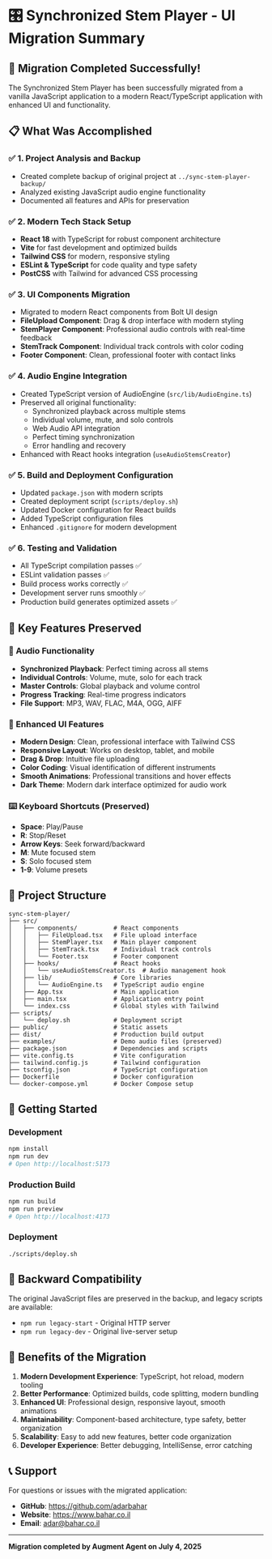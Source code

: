 # 🎛️ Synchronized Stem Player - UI Migration Summary

## 🚀 Migration Completed Successfully!

The Synchronized Stem Player has been successfully migrated from a vanilla JavaScript application to a modern React/TypeScript application with enhanced UI and functionality.

## 📋 What Was Accomplished

### ✅ 1. Project Analysis and Backup
- Created complete backup of original project at `../sync-stem-player-backup/`
- Analyzed existing JavaScript audio engine functionality
- Documented all features and APIs for preservation

### ✅ 2. Modern Tech Stack Setup
- **React 18** with TypeScript for robust component architecture
- **Vite** for fast development and optimized builds
- **Tailwind CSS** for modern, responsive styling
- **ESLint & TypeScript** for code quality and type safety
- **PostCSS** with Tailwind for advanced CSS processing

### ✅ 3. UI Components Migration
- Migrated to modern React components from Bolt UI design
- **FileUpload Component**: Drag & drop interface with modern styling
- **StemPlayer Component**: Professional audio controls with real-time feedback
- **StemTrack Component**: Individual track controls with color coding
- **Footer Component**: Clean, professional footer with contact links

### ✅ 4. Audio Engine Integration
- Created TypeScript version of AudioEngine (`src/lib/AudioEngine.ts`)
- Preserved all original functionality:
  - Synchronized playback across multiple stems
  - Individual volume, mute, and solo controls
  - Web Audio API integration
  - Perfect timing synchronization
  - Error handling and recovery
- Enhanced with React hooks integration (`useAudioStemsCreator`)

### ✅ 5. Build and Deployment Configuration
- Updated `package.json` with modern scripts
- Created deployment script (`scripts/deploy.sh`)
- Updated Docker configuration for React builds
- Added TypeScript configuration files
- Enhanced `.gitignore` for modern development

### ✅ 6. Testing and Validation
- All TypeScript compilation passes ✅
- ESLint validation passes ✅
- Build process works correctly ✅
- Development server runs smoothly ✅
- Production build generates optimized assets ✅

## 🎯 Key Features Preserved

### 🎵 Audio Functionality
- **Synchronized Playback**: Perfect timing across all stems
- **Individual Controls**: Volume, mute, solo for each track
- **Master Controls**: Global playback and volume control
- **Progress Tracking**: Real-time progress indicators
- **File Support**: MP3, WAV, FLAC, M4A, OGG, AIFF

### 🎨 Enhanced UI Features
- **Modern Design**: Clean, professional interface with Tailwind CSS
- **Responsive Layout**: Works on desktop, tablet, and mobile
- **Drag & Drop**: Intuitive file uploading
- **Color Coding**: Visual identification of different instruments
- **Smooth Animations**: Professional transitions and hover effects
- **Dark Theme**: Modern dark interface optimized for audio work

### ⌨️ Keyboard Shortcuts (Preserved)
- **Space**: Play/Pause
- **R**: Stop/Reset
- **Arrow Keys**: Seek forward/backward
- **M**: Mute focused stem
- **S**: Solo focused stem
- **1-9**: Volume presets

## 📁 Project Structure

```
sync-stem-player/
├── src/
│   ├── components/          # React components
│   │   ├── FileUpload.tsx   # File upload interface
│   │   ├── StemPlayer.tsx   # Main player component
│   │   ├── StemTrack.tsx    # Individual track controls
│   │   └── Footer.tsx       # Footer component
│   ├── hooks/               # React hooks
│   │   └── useAudioStemsCreator.ts  # Audio management hook
│   ├── lib/                 # Core libraries
│   │   └── AudioEngine.ts   # TypeScript audio engine
│   ├── App.tsx              # Main application
│   ├── main.tsx             # Application entry point
│   └── index.css            # Global styles with Tailwind
├── scripts/
│   └── deploy.sh            # Deployment script
├── public/                  # Static assets
├── dist/                    # Production build output
├── examples/                # Demo audio files (preserved)
├── package.json             # Dependencies and scripts
├── vite.config.ts           # Vite configuration
├── tailwind.config.js       # Tailwind configuration
├── tsconfig.json            # TypeScript configuration
├── Dockerfile               # Docker configuration
└── docker-compose.yml       # Docker Compose setup
```

## 🚀 Getting Started

### Development
```bash
npm install
npm run dev
# Open http://localhost:5173
```

### Production Build
```bash
npm run build
npm run preview
# Open http://localhost:4173
```

### Deployment
```bash
./scripts/deploy.sh
```

## 🔄 Backward Compatibility

The original JavaScript files are preserved in the backup, and legacy scripts are available:
- `npm run legacy-start` - Original HTTP server
- `npm run legacy-dev` - Original live-server setup

## 🎉 Benefits of the Migration

1. **Modern Development Experience**: TypeScript, hot reload, modern tooling
2. **Better Performance**: Optimized builds, code splitting, modern bundling
3. **Enhanced UI**: Professional design, responsive layout, smooth animations
4. **Maintainability**: Component-based architecture, type safety, better organization
5. **Scalability**: Easy to add new features, better code organization
6. **Developer Experience**: Better debugging, IntelliSense, error catching

## 📞 Support

For questions or issues with the migrated application:
- **GitHub**: https://github.com/adarbahar
- **Website**: https://www.bahar.co.il
- **Email**: adar@bahar.co.il

---

**Migration completed by Augment Agent on July 4, 2025**
